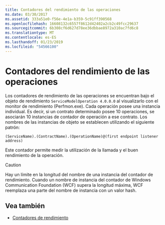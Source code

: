 ```yaml
---
title: Contadores del rendimiento de las operaciones
ms.date: 03/30/2017
ms.assetid: 333a51e0-f56e-4e1a-b359-5c91ff390568
ms.openlocfilehash: 16608132c6557f8612d42402a2cb2c49fcc29637
ms.sourcegitcommit: 6b308cf6d627d78ee36dbbae8972a310ac7fd6c8
ms.translationtype: MT
ms.contentlocale: es-ES
ms.lasthandoff: 01/23/2019
ms.locfileid: "54566100"
---
```

# <a name="operation-performance-counters"></a>Contadores del rendimiento de las operaciones
Los contadores de rendimiento de las operaciones se encuentran bajo el objeto de rendimiento `ServiceModelOperation 4.0.0.0` al visualizarlo con el monitor de rendimiento (Perfmon.exe). Cada operación posee una instancia individual. Es decir, si un contrato determinado posee 10 operaciones, se asociarán 10 instancias de contador de operación a ese contrato. Los nombres de las instancias de objeto se establecen utilizando el siguiente patrón:  
  
```  
(ServiceName).(ContractName).(OperationName)@(first endpoint listener address)  
```  
  
 Este contador permite medir la utilización de la llamada y el buen rendimiento de la operación.  
  
> [!CAUTION]
>  Hay un límite en la longitud del nombre de una instancia del contador de rendimiento. Cuando un nombre de instancia del contador de Windows Communication Foundation (WCF) supera la longitud máxima, WCF reemplaza una parte del nombre de instancia con un valor hash.  
  
## <a name="see-also"></a>Vea también
- [Contadores de rendimiento](../../../../../docs/framework/wcf/diagnostics/performance-counters/index.md)
